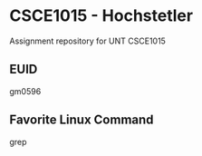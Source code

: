 # CSCE1015 - Hochstetler
Assignment repository for UNT CSCE1015
## EUID
gm0596
## Favorite Linux Command
grep
